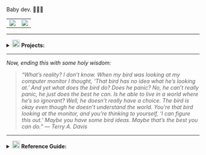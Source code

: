 Baby dev. 🐥🌼🧁

<table>
  <tr>
    <td>
      <img src="https://github-readme-stats.vercel.app/api?username=l0vemimi&show_icons=true&theme=light" />
    </td>
    <td>
      <img src="https://github-readme-stats.vercel.app/api/top-langs/?username=l0vemimi&langs_count=8&card_width=320&theme=light" />
    </td>
  </tr>
</table> 

<!-- Themes: Dark; Light; Radical. -->

---

<details>
    <summary><img src="https://img.icons8.com/?size=100&id=57696&format=png&color=000000" alt="Icon" width="20"/> <b>Projects:</b></summary>

##### ArchBtw

🚧 | 📓 [ArchBtw](https://github.com/l0vemimi/ArchBtw) [**MD**]: Repository, manpage and guidelines for [archlinux](https://archlinux.org/). 

<details>
    <summary><img src="https://img.icons8.com/?size=100&id=57696&format=png&color=000000" alt="Icon" width="20"/> <b>State:</b></summary>
    
- [x] Installation guide for:
  - Regular: *Brief description and reference links.
  - Vets: *Straight forward no bullshit, no bloat reference list.*
- [x] Guidelines for creating your own pacman package repository.
- [ ] Package list by categories.
- [ ] Man pages.
- [ ] General linux how-too's.

</details>

##### LazyBash

✅ | 📄💲 [LazyBash]([https://github.com/l0vemimi/bashrc](https://github.com/l0vemimi/LazyBash)) [**SH**]: Bash config for lazy people, by a lazy person. My .bashrc in .md format with 1-3 letter aliases and other helpful things such as prompt colour guides and more. An attempt to make the lives of my bash homies more convenient.

##### TxtEd

🚧 | 💻 [TxtEd](https://github.com/l0vemimi/TxtEd) [**PY**]: Very simple text editor with wayland compatability.

<details>
    <summary><img src="https://img.icons8.com/?size=100&id=57696&format=png&color=000000" alt="Icon" width="20"/> <b>State:</b></summary>
    
- [x] Python-QT6 / wayland.
- [x] Basic functions:
  - Save
  - Create new files
  - Word count
  - Light / Dark mode
- [ ] Syntax highlighting
- [ ] Language support
- [ ] Customisatoin

</details>
</details>

---

*Now, ending this with some holy wisdom:*

> *“What’s reality? I don’t know. When my bird was looking at my computer monitor I thought, ‘That bird has no idea what he’s looking at.’ And yet what does the bird do? Does he panic? No, he can’t really panic, he just does the best he can. Is he able to live in a world where he’s so ignorant? Well, he doesn’t really have a choice. The bird is okay even though he doesn’t understand the world. You’re that bird looking at the monitor, and you’re thinking to yourself, ‘I can figure this out.’ Maybe you have some bird ideas. Maybe that’s the best you can do.” ― Terry A. Davis*

---

<details>
    <summary><img src="https://img.icons8.com/?size=100&id=57696&format=png&color=000000" alt="Icon" width="20"/> <b>Reference Guide:</b></summary>
    
[Type]
📓:documentation
📄:file
🎮:game
💲:script
💻:software
🌐:web

[State]
💡:idea
✅:finished
🚧:unfinished

</details>
